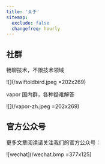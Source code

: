 ```yaml
---
title: '关于'
sitemap:
  exclude: false
  changefreq: hourly
---
```


## 社群

畅聊技术，不限技术领域

![](/swiftoldbird.jpeg =202x269)

vapor 国内群，各种疑难解答

![](/vapor-zh.jpeg =202x269)

## 官方公众号

更多文章阅读请关注我们的官方公众号：

![wechat](/wechat.bmp =377x125)

